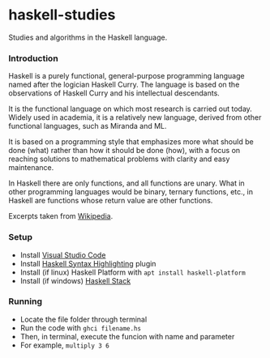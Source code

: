 # haskell-studies
Studies and algorithms in the Haskell language.

### Introduction
Haskell is a purely functional, general-purpose programming language named after the logician Haskell Curry. The language is based on the observations of Haskell Curry and his intellectual descendants.

It is the functional language on which most research is carried out today. Widely used in academia, it is a relatively new language, derived from other functional languages, such as Miranda and ML.

It is based on a programming style that emphasizes more what should be done (what) rather than how it should be done (how), with a focus on reaching solutions to mathematical problems with clarity and easy maintenance.

In Haskell there are only functions, and all functions are unary. What in other programming languages ​​would be binary, ternary functions, etc., in Haskell are functions whose return value are other functions.

Excerpts taken from [Wikipedia](https://pt.wikipedia.org/wiki/Haskell_(linguagem_de_programa%C3%A7%C3%A3o)).

### Setup
- Install [Visual Studio Code](https://code.visualstudio.com/Download)
- Install [Haskell Syntax Highlighting](https://marketplace.visualstudio.com/items?itemName=justusadam.language-haskell) plugin
- Install (if linux) Haskell Platform with `apt install haskell-platform`
- Install (if windows) [Haskell Stack](https://docs.haskellstack.org/en/stable/README/)

### Running
- Locate the file folder through terminal
- Run the code with `ghci filename.hs`
- Then, in terminal, execute the funcion with name and parameter
- For example, `multiply 3 6`